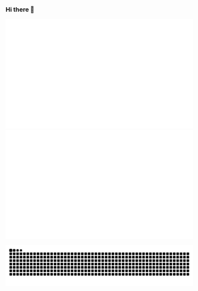 ### Hi there 👋

![](https://raw.githubusercontent.com/CookieMC337/github-stats/master/generated/overview.svg#gh-dark-mode-only) 
![](https://raw.githubusercontent.com/CookieMC337/github-stats/master/generated/languages.svg#gh-dark-mode-only)

<picture>
  <source media="(prefers-color-scheme: dark)" srcset="https://raw.githubusercontent.com/CookieMC337/CookieMC337/output/github-snake-dark.svg" />
  <source media="(prefers-color-scheme: light)" srcset="https://raw.githubusercontent.com/CookieMC337/CookieMC337/output/github-snake.svg" />
  <img alt="github-snake" src="https://raw.githubusercontent.com/CookieMC337/CookieMC337/output/github-snake.svg" />
</picture>
